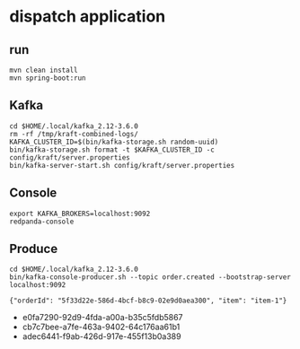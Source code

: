 # dispatch application


## run

```
mvn clean install
mvn spring-boot:run
```

## Kafka

```
cd $HOME/.local/kafka_2.12-3.6.0
rm -rf /tmp/kraft-combined-logs/
KAFKA_CLUSTER_ID=$(bin/kafka-storage.sh random-uuid)
bin/kafka-storage.sh format -t $KAFKA_CLUSTER_ID -c config/kraft/server.properties
bin/kafka-server-start.sh config/kraft/server.properties
```

## Console

```
export KAFKA_BROKERS=localhost:9092
redpanda-console
```

## Produce

```
cd $HOME/.local/kafka_2.12-3.6.0
bin/kafka-console-producer.sh --topic order.created --bootstrap-server localhost:9092
```

`{"orderId": "5f33d22e-586d-4bcf-b8c9-02e9d0aea300", "item": "item-1"}`

- e0fa7290-92d9-4fda-a00a-b35c5fdb5867
- cb7c7bee-a7fe-463a-9402-64c176aa61b1
- adec6441-f9ab-426d-917e-455f13b0a389